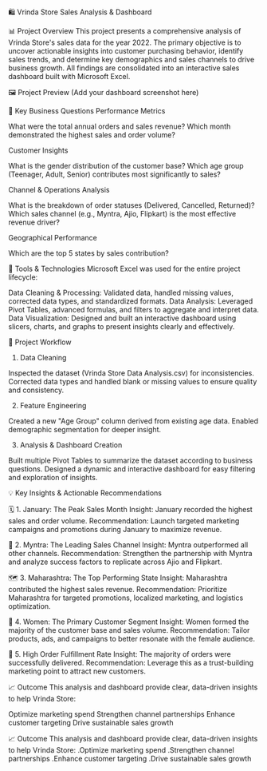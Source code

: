 🛍️ Vrinda Store Sales Analysis & Dashboard


📊 Project Overview
This project presents a comprehensive analysis of Vrinda Store's sales data for the year 2022. The primary objective is to uncover actionable insights into customer purchasing behavior, identify sales trends, and determine key demographics and sales channels to drive business growth. All findings are consolidated into an interactive sales dashboard built with Microsoft Excel.

🖼️ Project Preview
(Add your dashboard screenshot here)

🎯 Key Business Questions
Performance Metrics

What were the total annual orders and sales revenue?
Which month demonstrated the highest sales and order volume?

Customer Insights

What is the gender distribution of the customer base?
Which age group (Teenager, Adult, Senior) contributes most significantly to sales?

Channel & Operations Analysis

What is the breakdown of order statuses (Delivered, Cancelled, Returned)?
Which sales channel (e.g., Myntra, Ajio, Flipkart) is the most effective revenue driver?

Geographical Performance

Which are the top 5 states by sales contribution?


🧰 Tools & Technologies
Microsoft Excel was used for the entire project lifecycle:

Data Cleaning & Processing: Validated data, handled missing values, corrected data types, and standardized formats.
Data Analysis: Leveraged Pivot Tables, advanced formulas, and filters to aggregate and interpret data.
Data Visualization: Designed and built an interactive dashboard using slicers, charts, and graphs to present insights clearly and effectively.


🔄 Project Workflow

1. Data Cleaning

Inspected the dataset (Vrinda Store Data Analysis.csv) for inconsistencies.
Corrected data types and handled blank or missing values to ensure quality and consistency.

2. Feature Engineering

Created a new "Age Group" column derived from existing age data.
Enabled demographic segmentation for deeper insight.

3. Analysis & Dashboard Creation

Built multiple Pivot Tables to summarize the dataset according to business questions.
Designed a dynamic and interactive dashboard for easy filtering and exploration of insights.


💡 Key Insights & Actionable Recommendations

🗓️ 1. January: The Peak Sales Month
Insight: January recorded the highest sales and order volume.
Recommendation: Launch targeted marketing campaigns and promotions during January to maximize revenue.

🛒 2. Myntra: The Leading Sales Channel
Insight: Myntra outperformed all other channels.
Recommendation: Strengthen the partnership with Myntra and analyze success factors to replicate across Ajio and Flipkart.

🗺️ 3. Maharashtra: The Top Performing State
Insight: Maharashtra contributed the highest sales revenue.
Recommendation: Prioritize Maharashtra for targeted promotions, localized marketing, and logistics optimization.

👩 4. Women: The Primary Customer Segment
Insight: Women formed the majority of the customer base and sales volume.
Recommendation: Tailor products, ads, and campaigns to better resonate with the female audience.

🚚 5. High Order Fulfillment Rate
Insight: The majority of orders were successfully delivered.
Recommendation: Leverage this as a trust-building marketing point to attract new customers.

📈 Outcome
This analysis and dashboard provide clear, data-driven insights to help Vrinda Store:

Optimize marketing spend
Strengthen channel partnerships
Enhance customer targeting
Drive sustainable sales growth

📈 Outcome
This analysis and dashboard provide clear, data-driven insights to help Vrinda Store:
.Optimize marketing spend
.Strengthen channel partnerships
.Enhance customer targeting
.Drive sustainable sales growth
